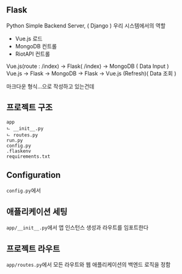 ## Flask
Python Simple Backend Server, ( Django )
우리 시스템에서의 역할 
- Vue.js 로드
- MongoDB 컨트롤
- RiotAPI 컨트롤


Vue.js(route : /index) -> Flask( /index) -> MongoDB ( Data Input )     
Vue.js -> Flask -> MongoDB -> Flask -> Vue.js (Refresh)( Data 조회 )

마크다운 형식...으로 작성하고 있는건데

## 프로젝트 구조
~~~
app 
ㄴ __init__.py
ㄴ routes.py
run.py
config.py
.flaskenv
requirements.txt
~~~
## Configuration
`config.py`에서 
## 애플리케이션 세팅
`app/__init__.py`에서 앱 인스턴스 생성과 라우트를 임포트한다
## 프로젝트 라우트
`app/routes.py`에서 모든 라우트와 웹 애플리케이션의 백엔드 로직을 정함